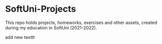 # SoftUni-Projects

This repo holds projects, homeworks, exercises and other assets, created during my education in SoftUni (2021-2022).

add new texttt